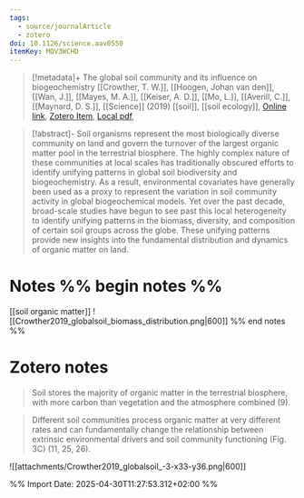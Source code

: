 ```yaml
---
tags:
  - source/journalArticle
  - zotero
doi: 10.1126/science.aav0550
itemKey: MQV3WCHD
---
```

>[!metadata]+
> The global soil community and its influence on biogeochemistry
> [[Crowther, T. W.]], [[Hoogen, Johan van den]], [[Wan, J.]], [[Mayes, M. A.]], [[Keiser, A. D.]], [[Mo, L.]], [[Averill, C.]], [[Maynard, D. S.]], 
> [[Science]] (2019)
> [[soil]], [[soil ecology]], 
> [Online link](https://www.science.org/doi/10.1126/science.aav0550), [Zotero Item](zotero://select/library/items/MQV3WCHD), [Local pdf](file://C:/Users/aburg/Documents/references/zotero/storage/6X4MBUBZ/Crowther2019_globalsoil.pdf), 

>[!abstract]-
>Soil organisms represent the most biologically diverse community on land and govern the turnover of the largest organic matter pool in the terrestrial biosphere. The highly complex nature of these communities at local scales has traditionally obscured efforts to identify unifying patterns in global soil biodiversity and biogeochemistry. As a result, environmental covariates have generally been used as a proxy to represent the variation in soil community activity in global biogeochemical models. Yet over the past decade, broad-scale studies have begun to see past this local heterogeneity to identify unifying patterns in the biomass, diversity, and composition of certain soil groups across the globe. These unifying patterns provide new insights into the fundamental distribution and dynamics of organic matter on land.

# Notes %% begin notes %%
[[soil organic matter]]
![[Crowther2019_globalsoil_biomass_distribution.png|600]]
%% end notes %%

# Zotero notes
> Soil stores the majority of organic matter in the terrestrial biosphere, with more carbon than vegetation and the atmosphere combined (9).
	
> Different soil communities process organic matter at very different rates and can fundamentally change the relationship between extrinsic environmental drivers and soil community functioning (Fig. 3C) (11, 25, 26).
	
![[attachments/Crowther2019_globalsoil_-3-x33-y36.png|600]]
	


%% Import Date: 2025-04-30T11:27:53.312+02:00 %%
